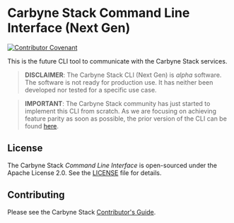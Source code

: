 # Carbyne Stack Command Line Interface (Next Gen)

[![Contributor Covenant](https://img.shields.io/badge/Contributor%20Covenant-2.1-4baaaa.svg)](CODE_OF_CONDUCT.md)

This is the future CLI tool to communicate with the Carbyne Stack services.

> **DISCLAIMER**: The Carbyne Stack CLI (Next Gen) is *alpha* software. The 
> software is not ready for production use. It has neither been developed nor 
> tested for a specific use case.

> **IMPORTANT**: The Carbyne Stack community has just started to implement this 
> CLI from scratch. As we are focusing on achieving feature parity as soon as
> possible, the prior version of the CLI can be found [here](https://github.com/carbynestack/cli).

## License

The Carbyne Stack *Command Line Interface* is open-sourced under the Apache
License 2.0. See the [LICENSE](LICENSE) file for details.

## Contributing

Please see the Carbyne Stack
[Contributor's Guide](https://github.com/carbynestack/carbynestack/blob/master/CONTRIBUTING.md).
